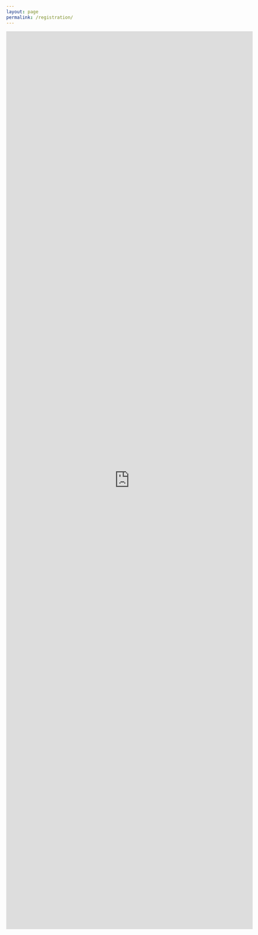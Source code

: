 ```yaml
---
layout: page
permalink: /registration/
---
```



<iframe width="660" height="2400" src="http://goo.gl/forms/Tj4hhpWmwp" frameborder="0"></iframe>


